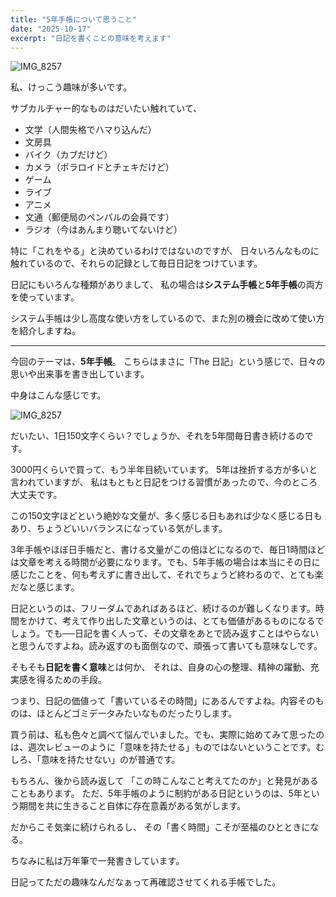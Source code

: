 ```yaml
---
title: "5年手帳について思うこと"
date: "2025-10-17"
excerpt: "日記を書くことの意味を考えます"
---
```


![IMG_8257](/assets/blog/2025-10-16T23-28-31/IMG_8257.jpeg)


私、けっこう趣味が多いです。

サブカルチャー的なものはだいたい触れていて、
- 文学（人間失格でハマり込んだ）
- 文房具
- バイク（カブだけど）
- カメラ（ポラロイドとチェキだけど）
- ゲーム
- ライブ
- アニメ
- 文通（郵便局のペンパルの会員です）
- ラジオ（今はあんまり聴いてないけど）

特に「これをやる」と決めているわけではないのですが、
日々いろんなものに触れているので、それらの記録として毎日日記をつけています。

日記にもいろんな種類がありまして、
私の場合は**システム手帳**と**5年手帳**の両方を使っています。

システム手帳は少し高度な使い方をしているので、また別の機会に改めて使い方を紹介しますね。

---

今回のテーマは、**5年手帳**。
こちらはまさに「The 日記」という感じで、日々の思いや出来事を書き出しています。

中身はこんな感じです。

![IMG_8257](/assets/blog/2025-10-16T23-28-31/IMG_8258.jpeg)

だいたい、1日150文字くらい？でしょうか、それを5年間毎日書き続けるのです。

3000円くらいで買って、もう半年目続いています。
5年は挫折する方が多いと言われていますが、
私はもともと日記をつける習慣があったので、今のところ大丈夫です。

この150文字ほどという絶妙な文量が、多く感じる日もあれば少なく感じる日もあり、ちょうどいいバランスになっている気がします。

3年手帳やほぼ日手帳だと、書ける文量がこの倍ほどになるので、毎日1時間ほどは文章を考える時間が必要になります。でも、5年手帳の場合は本当にその日に感じたことを、何も考えずに書き出して、それでちょうど終わるので、とても楽だなと感じます。

日記というのは、フリーダムであればあるほど、続けるのが難しくなります。時間をかけて、考えて作り出した文章というのは、とても価値があるものになるでしょう。でも──日記を書く人って、その文章をあとで読み返すことはやらないと思うんですよね。読み返すのも面倒なので、頑張って書いても意味なしです。

そもそも**日記を書く意味**とは何か、
それは、自身の心の整理、精神の躍動、充実感を得るための手段。

つまり、日記の価値って「書いているその時間」にあるんですよね。内容そのものは、ほとんどゴミデータみたいなものだったりします。

買う前は、私も色々と調べて悩んでいました。でも、実際に始めてみて思ったのは、週次レビューのように「意味を持たせる」ものではないということです。むしろ、「意味を持たせない」のが普通です。

もちろん、後から読み返して
「この時こんなこと考えてたのか」と発見があることもあります。
ただ、5年手帳のように制約がある日記というのは、5年という期間を共に生きること自体に存在意義がある気がします。

だからこそ気楽に続けられるし、
その「書く時間」こそが至福のひとときになる。

ちなみに私は万年筆で一発書きしています。

日記ってただの趣味なんだなぁって再確認させてくれる手帳でした。